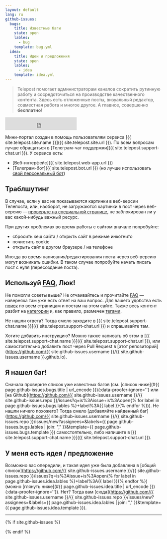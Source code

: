 ```yaml
---
layout: default
lang: ru
github-issues:
  bugs:
    title: Известные баги
    state: open
    lables:
      - bug
    template: bug.yml
  idea:
    title: Идеи и предложения
    state: open
    lables:
      - idea
    template: idea.yml
---
```


> Telepost помогает администраторам каналов сократить рутинную работу и сосредоточиться на производстве качественного контента. Здесь есть отложенные посты, визуальный редактор, совместная работа и многое другое. А главное, совершенно **бесплатно**!

<iframe class="status-page" src="https://telepost.instatus.com/embed-status/light-sm" width="230" height="41" frameBorder="0" scrolling="no" style="border: none;"></iframe>

Мини-портал создан в помощь пользователям сервиса [{{ site.telepost.site.name }}]({{ site.telepost.site.url }}). По всем вопросам лучше обращаться в [Телеграм-чат поддержки]({{ site.telepost.support-chat.url }}). У сервиса есть:

* [Веб-интерфейс]({{ site.telepost.web-app.url }})
* [Телеграм-бот]({{ site.telepost.bot.url }}) (но лучше использовать [свой персональный бот](_posts/2019-04-26-personal-bot-for-telepost.md))

## Траблшутинг

В случае, если у вас не показываются картинки в веб-версии Телепоста, или, наоборот, не загружаются картинки в пост через веб-версию — [проверьте на специальной странице](_pages/check.md), не заблокирован ли у вас какой-нибудь важный ресурс.

При других проблемах во время работы с сайтом вначале попробуйте:

* сбросить кеш сайта / открыть сайт в режиме инкогнито
* почистить cookie
* открыть сайт в другом браузере / на телефоне

Иногда во время написания/редактирования поста через веб-версию могут возникать ошибки. В таком случае попробуйте начать писать пост с нуля (пересоздание поста).

## Используй [FAQ](_pages/faq.md), Люк!

Не помогли советы выше? Не отчаивайтесь и прочитайте [FAQ](_pages/faq.md) — наверняка там уже есть ответ на ваш вопрос. Для вашего удобства есть [поиск](_pages/search.md) по всем страницам и постам на этом сайте. Также весь контент разбит на [категории](_pages/categories.md) и, как правило, размечен [тегами](_pages/tags.md).

Не нашли ответа? Тогда смело заходите в [{{ site.telepost.support-chat.name }}]({{ site.telepost.support-chat.url }}) и спрашивайте там.

<!-- markdownlint-disable-next-line -->
Хотите добавить инструкцию? Можно также написать об этом в [{{ site.telepost.support-chat.name }}]({{ site.telepost.support-chat.url }}), или самостоятельно добавить пост через Pull Request в [этот репозиторий](https://github.com/{{ site.github-issues.username }}/{{ site.github-issues.username }}.github.io).

## Я нашел баг!

<!-- markdownlint-disable-next-line -->
Сначала проверьте список уже известных багов (см. [список ниже](#{{ page.github-issues.bugs.title | url_encode }}){:data-proofer-ignore=''} или [на Github](https://github.com/{{ site.github-issues.username }}/{{ site.github-issues.repo }}/issues?q=is%3Aissue+is%3Aopen{% for label in page.github-issues.bugs.lables %}+label%3A{{ label }}{% endfor %})). Не нашли ничего похожего? Тогда смело [добавляйте найденный баг](https://github.com/{{ site.github-issues.username }}/{{ site.github-issues.repo }}/issues/new?assignees=&labels={{ page.github-issues.bugs.lables | join: "," }}&template={{ page.github-issues.bugs.template }}) самостоятельно, либо напишите в [{{ site.telepost.support-chat.name }}]({{ site.telepost.support-chat.url }}).

## У меня есть идея / предложение

<!-- markdownlint-disable-next-line -->
Возможно вас опередили, и такая идея уже была добавлена в [общий список](https://github.com/{{ site.github-issues.username }}/{{ site.github-issues.repo }}/issues?q=is%3Aissue+is%3Aopen{% for label in page.github-issues.idea.lables %}+label%3A{{ label }}{% endfor %}) (можно [глянуть ниже](#{{ page.github-issues.idea.title | url_encode }}){:data-proofer-ignore=''}). Нет? Тогда вам [сюда](https://github.com/{{ site.github-issues.username }}/{{ site.github-issues.repo }}/issues/new?assignees=&labels={{ page.github-issues.idea.lables | join: "," }}&template={{ page.github-issues.idea.template }}).

---

{% if site.github-issues %}
<script src="{{ site.baseurl }}/assets/jquery-3.5.1.min.js" type="text/javascript"></script>
<script src="{{ site.baseurl }}/assets/github-issues.js" type="text/javascript"></script>

<div class="github-issues"></div>
<script>
  githubIssues(
    "{{ site.github-issues.username }}",
    "{{ site.github-issues.repo }}",
    "{{ page.github-issues.bugs.state }}",
    {{ page.github-issues.bugs.lables | jsonify }},
    "{{ page.github-issues.bugs.title }}"
  );

  githubIssues(
    "{{ site.github-issues.username }}",
    "{{ site.github-issues.repo }}",
    "{{ page.github-issues.idea.state }}",
    {{ page.github-issues.idea.lables | jsonify }},
    "{{ page.github-issues.idea.title }}"
  );
</script>
{% endif %}
